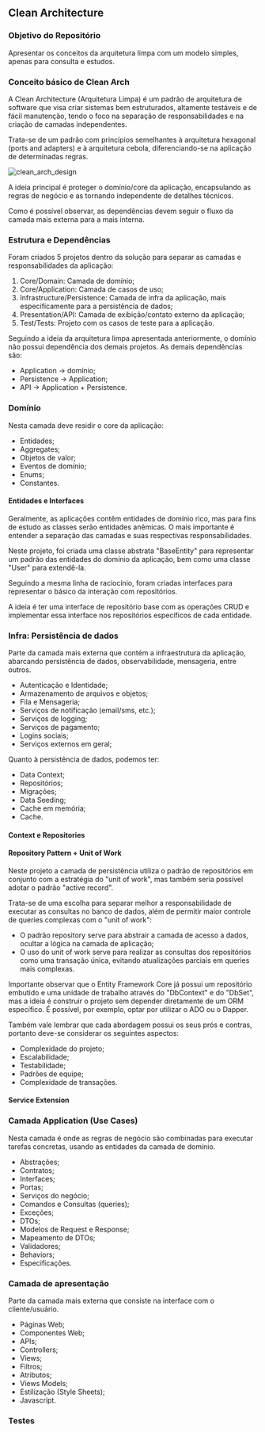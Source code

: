 ## Clean Architecture
### Objetivo do Repositório
Apresentar os conceitos da arquitetura limpa com um modelo simples, apenas para consulta e estudos.

### Conceito básico de Clean Arch
A Clean Architecture (Arquitetura Limpa) é um padrão de arquitetura de software que visa criar sistemas bem estruturados, altamente testáveis e de fácil manutenção, tendo o foco na separação de responsabilidades e na criação de camadas independentes.

Trata-se de um padrão com princípios semelhantes à arquitetura hexagonal (ports and adapters) e à arquitetura cebola, diferenciando-se na aplicação de determinadas regras.

![clean_arch_design](https://github.com/user-attachments/assets/b5018520-2112-4d0b-bee7-b7d9fcd8f393)

A ideia principal é proteger o domínio/core da aplicação, encapsulando as regras de negócio e as tornando independente de detalhes técnicos. 

Como é possível observar, as dependências devem seguir o fluxo da camada mais externa para a mais interna.

### Estrutura e Dependências
Foram criados 5 projetos dentro da solução para separar as camadas e responsabilidades da aplicação:
1. Core/Domain: Camada de domínio;
2. Core/Application: Camada de casos de uso;
3. Infrastructure/Persistence: Camada de infra da aplicação, mais especificamente para a persistência de dados;
4. Presentation/API: Camada de exibição/contato externo da aplicação;
5. Test/Tests: Projeto com os casos de teste para a aplicação.

Seguindo a ideia da arquitetura limpa apresentada anteriormente, o domínio não possui dependência dos demais projetos. As demais dependências são:
- Application -> domínio;
- Persistence -> Application;
- API -> Application + Persistence.

### Domínio
Nesta camada deve residir o core da aplicação:
- Entidades;
- Aggregates;
- Objetos de valor;
- Eventos de domínio;
- Enums;
- Constantes.

#### Entidades e Interfaces
Geralmente, as aplicações contêm entidades de domínio rico, mas para fins de estudo as classes serão entidades anêmicas. O mais importante é entender a separação das camadas e suas respectivas responsabilidades.

Neste projeto, foi criada uma classe abstrata "BaseEntity" para representar um padrão das entidades do domínio da aplicação, bem como uma classe "User" para extendê-la.

Seguindo a mesma linha de raciocínio, foram criadas interfaces para representar o básico da interação com repositórios. 

A ideia é ter uma interface de repositório base com as operações CRUD e implementar essa interface nos repositórios específicos de cada entidade.

### Infra: Persistência de dados
Parte da camada mais externa que contém a infraestrutura da aplicação, abarcando persistência de dados, observabilidade, mensageria, entre outros.
- Autenticação e Identidade;
- Armazenamento de arquivos e objetos;
- Fila e Mensageria;
- Serviços de notificação (email/sms, etc.);
- Serviços de logging;
- Serviços de pagamento;
- Logins sociais;
- Serviços externos em geral;

Quanto à persistência de dados, podemos ter:
- Data Context;
- Repositórios;
- Migrações;
- Data Seeding;
- Cache em memória;
- Cache.

#### Context e Repositories
 
#### Repository Pattern + Unit of Work
Neste projeto a camada de persistência utiliza o padrão de repositórios em conjunto com a estratégia do "unit of work", mas também seria possível adotar o padrão "active record". 

Trata-se de uma escolha para separar melhor a responsabilidade de executar as consultas no banco de dados, além de permitir maior controle de queries complexas com o "unit of work":
- O padrão repository serve para abstrair a camada de acesso a dados, ocultar a lógica na camada de aplicação;
- O uso do unit of work serve para realizar as consultas dos repositórios como uma transação única, evitando atualizações parciais em queries mais complexas.

Importante observar que o Entity Framework Core já possui um repositório embutido e uma unidade de trabalho através do "DbContext" e do "DbSet", mas a ideia é construir o projeto sem depender diretamente de um ORM específico. É possível, por exemplo, optar por utilizar o ADO ou o Dapper.

Também vale lembrar que cada abordagem possui os seus prós e contras, portanto deve-se considerar os seguintes aspectos:
- Complexidade do projeto;
- Escalabilidade;
- Testabilidade;
- Padrões de equipe;
- Complexidade de transações.

#### Service Extension

### Camada Application (Use Cases)
Nesta camada é onde as regras de negócio são combinadas para executar tarefas concretas, usando as entidades da camada de domínio.
- Abstrações;
- Contratos;
- Interfaces;
- Portas;
- Serviços do negócio;
- Comandos e Consultas (queries);
- Exceções;
- DTOs;
- Modelos de Request e Response;
- Mapeamento de DTOs;
- Validadores;
- Behaviors;
- Especificações.

### Camada de apresentação
Parte da camada mais externa que consiste na interface com o cliente/usuário.
- Páginas Web;
- Componentes Web;
- APIs;
- Controllers;
- Views;
- Filtros;
- Atributos;
- Views Models;
- Estilização (Style Sheets);
- Javascript.

### Testes
